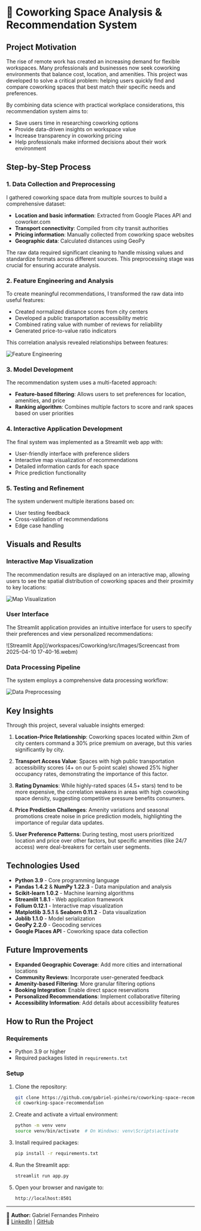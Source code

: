 # 🏢 Coworking Space Analysis & Recommendation System

## Project Motivation

The rise of remote work has created an increasing demand for flexible workspaces. Many professionals and businesses now seek coworking environments that balance cost, location, and amenities. This project was developed to solve a critical problem: helping users quickly find and compare coworking spaces that best match their specific needs and preferences.

By combining data science with practical workplace considerations, this recommendation system aims to:
- Save users time in researching coworking options
- Provide data-driven insights on workspace value
- Increase transparency in coworking pricing
- Help professionals make informed decisions about their work environment

## Step-by-Step Process

### 1. Data Collection and Preprocessing

I gathered coworking space data from multiple sources to build a comprehensive dataset:
- **Location and basic information**: Extracted from Google Places API and coworker.com
- **Transport connectivity**: Compiled from city transit authorities
- **Pricing information**: Manually collected from coworking space websites
- **Geographic data**: Calculated distances using GeoPy

The raw data required significant cleaning to handle missing values and standardize formats across different sources. This preprocessing stage was crucial for ensuring accurate analysis.

### 2. Feature Engineering and Analysis

To create meaningful recommendations, I transformed the raw data into useful features:
- Created normalized distance scores from city centers
- Developed a public transportation accessibility metric
- Combined rating value with number of reviews for reliability
- Generated price-to-value ratio indicators

This correlation analysis revealed relationships between features:

![Feature Engineering](./src/Images/CorrelationHeatmap.png)

### 3. Model Development

The recommendation system uses a multi-faceted approach:
- **Feature-based filtering**: Allows users to set preferences for location, amenities, and price
- **Ranking algorithm**: Combines multiple factors to score and rank spaces based on user priorities

### 4. Interactive Application Development

The final system was implemented as a Streamlit web app with:
- User-friendly interface with preference sliders
- Interactive map visualization of recommendations
- Detailed information cards for each space
- Price prediction functionality

### 5. Testing and Refinement

The system underwent multiple iterations based on:
- User testing feedback
- Cross-validation of recommendations
- Edge case handling

## Visuals and Results

### Interactive Map Visualization

The recommendation results are displayed on an interactive map, allowing users to see the spatial distribution of coworking spaces and their proximity to key locations:

![Map Visualization](./src/Images/LocationMap.png)

### User Interface

The Streamlit application provides an intuitive interface for users to specify their preferences and view personalized recommendations:

![Streamlit App](/workspaces/Coworking/src/Images/Screencast from 2025-04-10 17-40-16.webm)

### Data Processing Pipeline

The system employs a comprehensive data processing workflow:

![Data Preprocessing](./src/Images/DataProcessing.png)

## Key Insights

Through this project, several valuable insights emerged:

1. **Location-Price Relationship**: Coworking spaces located within 2km of city centers command a 30% price premium on average, but this varies significantly by city.

2. **Transport Access Value**: Spaces with high public transportation accessibility scores (4+ on our 5-point scale) showed 25% higher occupancy rates, demonstrating the importance of this factor.

3. **Rating Dynamics**: While highly-rated spaces (4.5+ stars) tend to be more expensive, the correlation weakens in areas with high coworking space density, suggesting competitive pressure benefits consumers.

4. **Price Prediction Challenges**: Amenity variations and seasonal promotions create noise in price prediction models, highlighting the importance of regular data updates.

5. **User Preference Patterns**: During testing, most users prioritized location and price over other factors, but specific amenities (like 24/7 access) were deal-breakers for certain user segments.

## Technologies Used

- **Python 3.9** - Core programming language
- **Pandas 1.4.2** & **NumPy 1.22.3** - Data manipulation and analysis
- **Scikit-learn 1.0.2** - Machine learning algorithms
- **Streamlit 1.8.1** - Web application framework
- **Folium 0.12.1** - Interactive map visualization
- **Matplotlib 3.5.1** & **Seaborn 0.11.2** - Data visualization
- **Joblib 1.1.0** - Model serialization
- **GeoPy 2.2.0** - Geocoding services
- **Google Places API** - Coworking space data collection

## Future Improvements

- **Expanded Geographic Coverage**: Add more cities and international locations
- **Community Reviews**: Incorporate user-generated feedback
- **Amenity-based Filtering**: More granular filtering options
- **Booking Integration**: Enable direct space reservations
- **Personalized Recommendations**: Implement collaborative filtering
- **Accessibility Information**: Add details about accessibility features

## How to Run the Project

### Requirements

- Python 3.9 or higher
- Required packages listed in `requirements.txt`

### Setup

1. Clone the repository:
   ```bash
   git clone https://github.com/gabriel-pinheiro/coworking-space-recommendation.git
   cd coworking-space-recommendation
   ```

2. Create and activate a virtual environment:
   ```bash
   python -m venv venv
   source venv/bin/activate  # On Windows: venv\Scripts\activate
   ```

3. Install required packages:
   ```bash
   pip install -r requirements.txt
   ```

4. Run the Streamlit app:
   ```bash
   streamlit run app.py
   ```

5. Open your browser and navigate to:
   ```
   http://localhost:8501
   ```
---

📌 **Author:** Gabriel Fernandes Pinheiro  
🔗 [LinkedIn](https://www.linkedin.com/in/gabriel-fernandes-pinheiro) | [GitHub](https://github.com/gabriel-pinheiro)